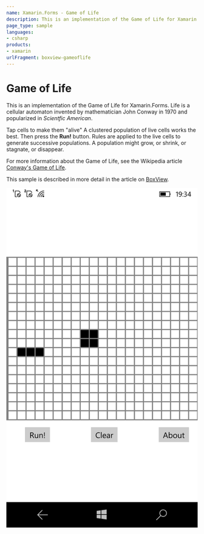 ```yaml
---
name: Xamarin.Forms - Game of Life
description: This is an implementation of the Game of Life for Xamarin.Forms. Life is a cellular automaton invented by mathematician John Conway in 1970 and...
page_type: sample
languages:
- csharp
products:
- xamarin
urlFragment: boxview-gameoflife
---
```

# Game of Life

This is an implementation of the Game of Life for Xamarin.Forms.
Life is a cellular automaton invented by mathematician John Conway in 1970 and popularized in *Scientfic American*.

Tap cells to make them "alive" A clustered population of live cells works the best.
Then press the **Run!** button. Rules are applied to the live cells to generate successive populations.
A population might grow, or shrink, or stagnate, or disappear.

For more information about the Game of Life, see the Wikipedia article [Conway's Game of Life](https://en.wikipedia.org/wiki/Conway's_Game_of_Life).

This sample is described in more detail in the article on [BoxView](https://docs.microsoft.com/xamarin/xamarin-forms/user-interface/boxview).

![Game of Life application screenshot](game_of_life.png "Game of Life application screenshot")
